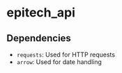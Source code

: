 epitech_api
===========

Dependencies
------------
- `requests`: Used for HTTP requests
- `arrow`: Used for date handling
